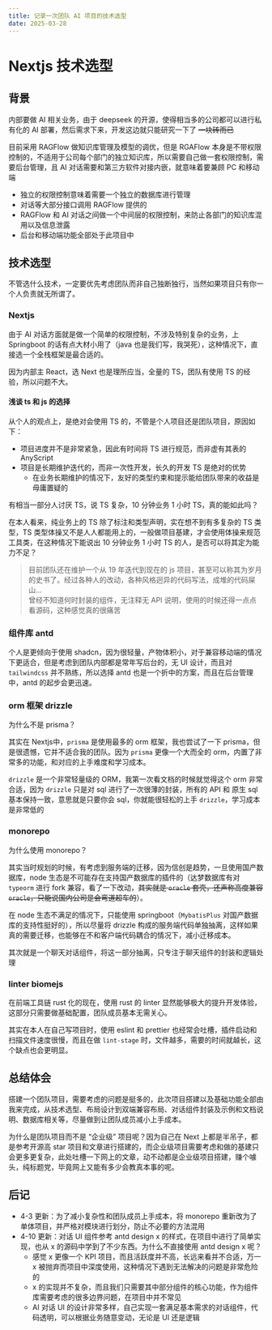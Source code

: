 ```yaml
---
title: 记录一次团队 AI 项目的技术选型
date: 2025-03-28
---
```


# Nextjs 技术选型

## 背景

内部要做 AI 相关业务，由于 deepseek 的开源，使得相当多的公司都可以进行私有化的 AI 部署，然后需求下来，开发这边就只能研究一下了 ~~一块砖而已~~

目前采用 RAGFlow 做知识库管理及模型的调优，但是 RGAFlow 本身是不带权限控制的，不适用于公司每个部门的独立知识库，所以需要自己做一套权限控制，需要后台管理，且 AI 对话需要和第三方软件对接内嵌，就意味着要兼顾 PC 和移动端

- 独立的权限控制意味着需要一个独立的数据库进行管理
- 对话等大部分接口调用 RAGFlow 提供的
- RAGFlow 和 AI 对话之间做一个中间层的权限控制，来防止各部门的知识库混用以及信息泄露
- 后台和移动端功能全部处于此项目中

## 技术选型

不管选什么技术，一定要优先考虑团队而非自己独断独行，当然如果项目只有你一个人负责就无所谓了。

### Nextjs

由于 AI 对话方面就是做一个简单的权限控制，不涉及特别复杂的业务，上 Springboot 的话有点大材小用了（java 也是我们写，我哭死），这种情况下，直接选一个全栈框架是最合适的。

因为内部主 React，选 Next 也是理所应当，全量的 TS，团队有使用 TS 的经验，所以问题不大。

#### 浅谈 ts 和 js 的选择

从个人的观点上，是绝对会使用 TS 的，不管是个人项目还是团队项目，原因如下：

- 项目进度并不是非常紧急，因此有时间将 TS 进行规范，而非虚有其表的 AnyScript
- 项目是长期维护迭代的，而非一次性开发，长久的开发 TS 是绝对的优势
  - 在业务长期维护的情况下，友好的类型约束和提示能给团队带来的收益是毋庸置疑的

有相当一部分人讨厌 TS，说 TS 复杂，10 分钟业务 1 小时 TS，真的能如此吗？

在本人看来，纯业务上的 TS 除了标注和类型声明，实在想不到有多复杂的 TS 类型，TS 类型体操又不是人人都能用上的，一般做项目基建，才会使用体操来规范工具类，在这种情况下能说出 10 分钟业务 1 小时 TS 的人，是否可以将其定为能力不足？

> 目前团队还在维护一个从 19 年迭代到现在的 js 项目，甚至可以称其为岁月的史书了。经过各种人的改动，各种风格迥异的代码写法，成堆的代码屎山...  
> 曾经不知道何时封装的组件，无注释无 API 说明，使用的时候还得一点点看源码，这种感觉真的很痛苦

### 组件库 antd

个人是更倾向于使用 shadcn，因为很轻量，产物体积小，对于兼容移动端的情况下更适合，但是考虑到团队内部都是常年写后台的，无 UI 设计，而且对 `tailwindcss` 并不熟练，所以选择 antd 也是一个折中的方案，而且在后台管理中，antd 的起步会更迅速。

### orm 框架 drizzle

为什么不是 prisma？

其实在 Nextjs中，`prisma` 是使用最多的 orm 框架，我也尝试了一下 prisma，但是很遗憾，它并不适合我的团队。因为 `prisma` 更像一个大而全的 orm，内置了非常多的功能，和对应的上手难度和学习成本。

`drizzle` 是一个非常轻量级的 ORM，我第一次看文档的时候就觉得这个 orm 非常合适，因为 `drizzle` 只是对 sql 进行了一次很薄的封装，所有的 API 和 原生 sql 基本保持一致，意思就是只要你会 sql，你就能很轻松的上手 `drizzle`，学习成本是非常低的

### monorepo

为什么使用 monorepo？

其实当时规划的时候，有考虑到服务端的迁移，因为信创是趋势，一旦使用国产数据库，node 生态是不可能存在支持国产数据库的插件的（达梦数据库有对 `typeorm` 进行 fork 兼容，看了一下改动，~~其实就是 `oracle` 套壳，还声称高度兼容 `oracle`，只能说国内公司是会弯道超车的~~）。

在 node 生态不满足的情况下，只能使用 springboot（`MybatisPlus` 对国产数据库的支持性挺好的），所以尽量将 drizzle 构成的服务端代码单独抽离，这样如果真的需要迁移，也能够在不和客户端代码耦合的情况下，减小迁移成本。

其次就是一个聊天对话组件，将这一部分抽离，只专注于聊天组件的封装和逻辑处理

### linter biomejs

在前端工具链 rust 化的现在，使用 rust 的 linter 显然能够极大的提升开发体验，这部分只需要做基础配置，团队成员基本无需关心。

其实在本人在自己写项目时，使用 eslint 和 prettier 也经常会吐槽，插件启动和扫描文件速度很慢，而且在做 `lint-stage` 时，文件越多，需要的时间就越长，这个缺点也会更明显。

## 总结体会

搭建一个团队项目，需要考虑的问题是挺多的，此次项目搭建以及基础功能全部由我来完成，从技术选型、布局设计到双端兼容布局、对话组件封装及示例和文档说明、数据库相关等，尽量做到让团队成员减小上手成本。

为什么是团队项目而不是 “企业级” 项目呢？因为自己在 Next 上都是半吊子，都是参考开源高 star 项目和文章进行搭建的，而企业级项目需要考虑和做的基建只会更多更复杂，此处吐槽一下网上的文章，动不动都是企业级项目搭建，赚个噱头，纯标题党，毕竟网上又能有多少会教真本事的呢。

## 后记

- 4-3 更新：为了减小复杂性和团队成员上手成本，将 monorepo 重新改为了单体项目，并严格对模块进行划分，防止不必要的方法混用
- 4-10 更新：对话 UI 组件参考 antd design x 的样式，在项目中进行了简单实现，也从 x 的源码中学到了不少东西。为什么不直接使用 antd design x 呢？
  - 感觉 x 更像一个 KPI 项目，而且活跃度并不高，长远来看并不合适，万一 x 被抛弃而项目中深度使用，这种情况下遇到无法解决的问题是非常危险的
  - x 的实现并不复杂，而且我们只需要其中部分组件的核心功能，作为组件库需要考虑的很多边界问题，在项目中并不常见
  - AI 对话 UI 的设计非常多样，自己实现一套满足基本需求的对话组件，代码透明，可以根据业务随意变动，无论是 UI 还是逻辑
